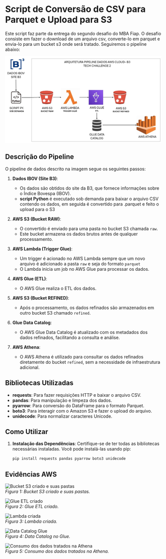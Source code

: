 # Script de Conversão de CSV para Parquet e Upload para S3

Este script faz parte da entrega do segundo desafio do MBA Fiap. 
O desafio consiste em fazer o download de um arquivo csv, converte-lo em parquet e envia-lo para um bucket s3 onde será tratado. 
Seguiremos o pipeline abaixo:

![Arquitetura Pipeline Dados AWS Cloud – B3](images/pipeline.png)

## Descrição do Pipeline

O pipeline de dados descrito na imagem segue os seguintes passos:

1. **Dados IBOV (Site B3)**:
   - Os dados são obtidos do site da B3, que fornece informações sobre o Índice Bovespa (IBOV).
   - **script Python** é executado sob demanda para baixar o arquivo CSV contendo os dados, em seguida é convertido para .parquet e feito o upload para o S3

2. **AWS S3 (Bucket RAW)**:
   - O convertido é enviado para uma pasta no bucket S3 chamada `raw`.
   - Este bucket armazena os dados brutos antes de qualquer processamento.

3. **AWS Lambda (Trigger Glue)**:
   - Um trigger é acionado no AWS Lambda sempre que um novo arquivo é adicionado a pasta `raw` e seja do formato `parquet`
   - O Lambda inicia um job no AWS Glue para processar os dados.

4. **AWS Glue (ETL)**:
   - O AWS Glue realiza o ETL dos dados.

5. **AWS S3 (Bucket REFINED)**:
   - Após o processamento, os dados refinados são armazenados em outro bucket S3 chamado `refined`.

6. **Glue Data Catalog**:
   - O AWS Glue Data Catalog é atualizado com os metadados dos dados refinados, facilitando a consulta e análise.

7. **AWS Athena**:
   - O AWS Athena é utilizado para consultar os dados refinados diretamente do bucket `refined`, sem a necessidade de infraestrutura adicional.

## Bibliotecas Utilizadas

- **requests**: Para fazer requisições HTTP e baixar o arquivo CSV.
- **pandas**: Para manipulação e limpeza dos dados.
- **pyarrow**: Para conversão do DataFrame para o formato Parquet.
- **boto3**: Para interagir com o Amazon S3 e fazer o upload do arquivo.
- **unidecode**: Para normalizar caracteres Unicode.

## Como Utilizar

1. **Instalação das Dependências**: Certifique-se de ter todas as bibliotecas necessárias instaladas. Você pode instalá-las usando pip:
   ```bash
   pip install requests pandas pyarrow boto3 unidecode

## Evidências AWS

![Bucket S3 criado e suas pastas](images/s3.jpeg)  
*Figura 1: Bucket S3 criado e suas pastas.*

![Glue ETL criado](images/glue.jpeg)  
*Figura 2: Glue ETL criado.*

![Lambda criada](images/lambda.jpeg)  
*Figura 3: Lambda criada.*

![Data Catalog Glue](images/glue-data-catalog.jpeg)  
*Figura 4: Data Catalog no Glue.*

![Consumo dos dados tratados na Athena](images/athena.jpeg)  
*Figura 5: Consumo dos dados tratados na Athena.*